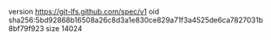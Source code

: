 version https://git-lfs.github.com/spec/v1
oid sha256:5bd92868b16508a26c8d3a1e830ce829a71f3a4525de6ca7827031b8bf79f923
size 14024
